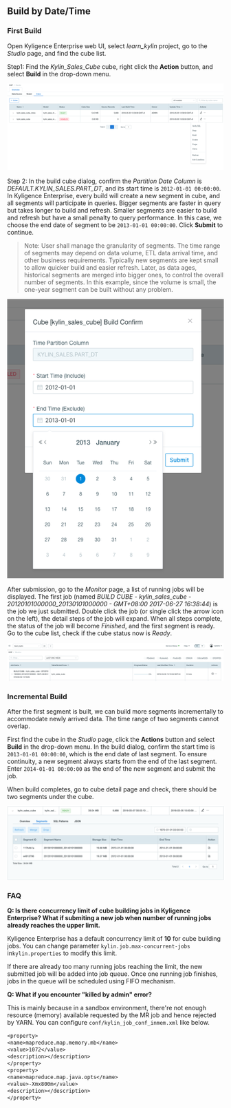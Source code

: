## Build by Date/Time


### First Build

Open Kyligence Enterprise web UI, select *learn_kylin* project, go to the *Studio* page, and find the cube list.

Step1: Find the *Kylin_Sales_Cube* cube, right click the **Action** button, and select **Build** in the drop-down menu.

![](images/by_date/buildcube_0.png)

Step 2: In the build cube dialog, confirm the *Partition Date Column* is *DEFAULT.KYLIN_SALES.PART_DT*, and its start time is `2012-01-01 00:00:00`. In Kyligence Enterprise, every build will create a new segment in cube, and all segments will participate in queries. Bigger segments are faster in query but takes longer to build and refresh. Smaller segments are easier to build and refresh but have a small penalty to query performance. In this case, we choose the end date of segment to be `2013-01-01 00:00:00`. Click **Submit** to continue.

> Note: User shall manage the granularity of segments. The time range of segments may depend on data volume, ETL data arrival time, and other business requirements. Typically new segments are kept small to allow quicker build and easier refresh. Later, as data ages, historical segments are merged into bigger ones, to control the overall number of segments. In this example, since the volume is small, the one-year segment can be built without any problem.

![](images/by_date/buildcube_1.png)

After submission, go to the *Monitor* page, a list of running jobs will be displayed. The first job (named *BUILD CUBE - kylin_sales_cube - 20120101000000_20130101000000 - GMT+08:00 2017-06-27 16:38:44*) is the job we just submitted. Double click the job (or single click the arrow icon on the left), the detail steps of the job will expand. When all steps complete, the status of the job will become *Finished*, and the first segment is ready. Go to the cube list, check if the cube status now is *Ready*.

![](images/by_date/buildcube_2.png)



### Incremental Build

After the first segment is built, we can build more segments incrementally to accommodate newly arrived data. The time range of two segments cannot overlap.

First find the cube in the *Studio* page, click the **Actions** button and select **Build** in the drop-down menu. In the build dialog, confirm the start time is `2013-01-01 00:00:00`, which is the end date of last segment. To ensure continuity, a new segment always starts from the end of the last segment. Enter `2014-01-01 00:00:00` as the end of the new segment and submit the job.

When build completes, go to cube detail page and check, there should be two segments under the cube.

![](images/by_date/buildcube_3.png)



### FAQ

**Q: Is there concurrency limit of cube building jobs in Kyligence Enterprise? What if submiting a new job when number of running jobs already reaches the upper limit.** 

Kyligence Enterprise has a default concurrency limit of **10** for cube building jobs. You can change parameter  `kylin.job.max-concurrent-jobs` in`kylin.properties` to modify this limit.

If there are already too many running jobs reaching the limit, the new submitted job will be added into job queue. Once one running job finishes, jobs in the queue will be scheduled using FIFO mechanism.

**Q: What if you encounter "killed by admin" error?**

This is mainly because in a sandbox environment, there're not enough resource (memory) available requested by the MR job and hence rejected by YARN. You can configure `conf/kylin_job_conf_inmem.xml`  like below.

```properties
<property>
<name>mapreduce.map.memory.mb</name>
<value>1072</value>
<description></description>
</property>
<property>
<name>mapreduce.map.java.opts</name>
<value>-Xmx800m</value>
<description></description>
</property>
```

